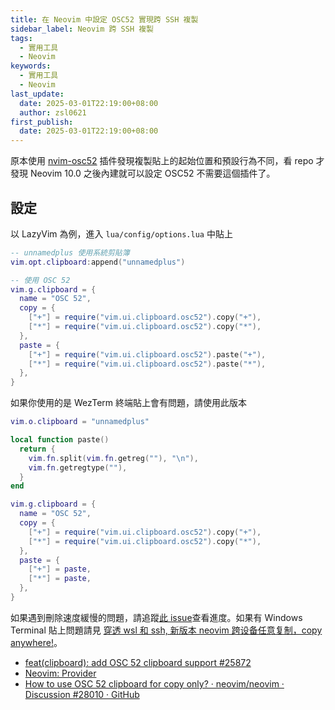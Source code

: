 ```yaml
---
title: 在 Neovim 中設定 OSC52 實現跨 SSH 複製
sidebar_label: Neovim 跨 SSH 複製
tags:
  - 實用工具
  - Neovim
keywords:
  - 實用工具
  - Neovim
last_update:
  date: 2025-03-01T22:19:00+08:00
  author: zsl0621
first_publish:
  date: 2025-03-01T22:19:00+08:00
---
```


原本使用 [nvim-osc52](https://github.com/ojroques/nvim-osc52) 插件發現複製貼上的起始位置和預設行為不同，看 repo 才發現 Neovim 10.0 之後內建就可以設定 OSC52 不需要這個插件了。

## 設定

以 LazyVim 為例，進入 `lua/config/options.lua` 中貼上

```lua
-- unnamedplus 使用系統剪貼簿
vim.opt.clipboard:append("unnamedplus")

-- 使用 OSC 52
vim.g.clipboard = {
  name = "OSC 52",
  copy = {
    ["+"] = require("vim.ui.clipboard.osc52").copy("+"),
    ["*"] = require("vim.ui.clipboard.osc52").copy("*"),
  },
  paste = {
    ["+"] = require("vim.ui.clipboard.osc52").paste("+"),
    ["*"] = require("vim.ui.clipboard.osc52").paste("*"),
  },
}
```

如果你使用的是 WezTerm 終端貼上會有問題，請使用此版本

```lua
vim.o.clipboard = "unnamedplus"

local function paste()
  return {
    vim.fn.split(vim.fn.getreg(""), "\n"),
    vim.fn.getregtype(""),
  }
end

vim.g.clipboard = {
  name = "OSC 52",
  copy = {
    ["+"] = require("vim.ui.clipboard.osc52").copy("+"),
    ["*"] = require("vim.ui.clipboard.osc52").copy("*"),
  },
  paste = {
    ["+"] = paste,
    ["*"] = paste,
  },
}
```

如果遇到刪除速度緩慢的問題，請追蹤[此 issue](https://github.com/neovim/neovim/issues/11804)查看進度。如果有 Windows Terminal 貼上問題請見 [穿透 wsl 和 ssh, 新版本 neovim 跨设备任意复制，copy anywhere!](https://www.sxrhhh.top/blog/2024/06/06/neovim-copy-anywhere/)。

- [feat(clipboard): add OSC 52 clipboard support #25872](https://github.com/neovim/neovim/pull/25872)
- [Neovim: Provider](https://neovim.io/doc/user/provider.html#_clipboard-integration)
- [How to use OSC 52 clipboard for copy only? · neovim/neovim · Discussion #28010 · GitHub](https://github.com/neovim/neovim/discussions/28010#discussioncomment-9877494)
